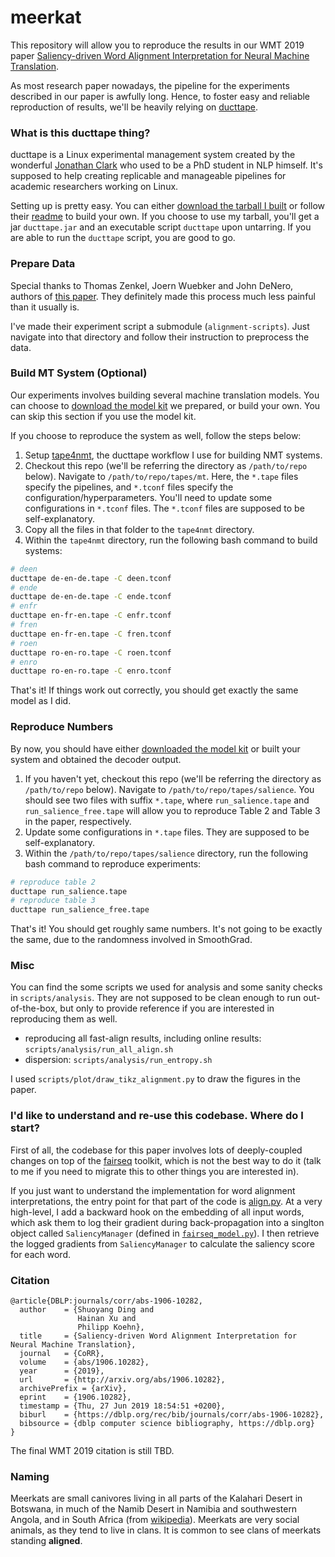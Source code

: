 # meerkat

This repository will allow you to reproduce the results in our WMT 2019 paper [Saliency-driven Word Alignment Interpretation for Neural Machine Translation](https://arxiv.org/pdf/1906.10282.pdf).

As most research paper nowadays, the pipeline for the experiments described in our paper is awfully long.
Hence, to foster easy and reliable reproduction of results, we'll be heavily relying on [ducttape](https://github.com/jhclark/ducttape).

### What is this ducttape thing?

ducttape is a Linux experimental management system created by the wonderful [Jonathan Clark](http://www.cs.cmu.edu/~jhclark/) who used to be a PhD student in NLP himself.
It's supposed to help creating replicable and manageable pipelines for academic researchers working on Linux.

Setting up is pretty easy. You can either [download the tarball I built](http://sding.org/downloads/ducttape.tar) or follow their [readme](https://github.com/jhclark/ducttape) to build your own.
If you choose to use my tarball, you'll get a jar `ducttape.jar` and an executable script `ducttape` upon untarring.
If you are able to run the `ducttape` script, you are good to go.

### Prepare Data

Special thanks to Thomas Zenkel, Joern Wuebker and John DeNero, authors of [this paper](https://arxiv.org/abs/1901.11359). They definitely made this process much less painful than it usually is.

I've made their experiment script a submodule (`alignment-scripts`).
Just navigate into that directory and follow their instruction to preprocess the data.

### Build MT System (Optional)

Our experiments involves building several machine translation models.
You can choose to [download the model kit]() we prepared, or build your own.
You can skip this section if you use the model kit.

If you choose to reproduce the system as well, follow the steps below:

1. Setup [tape4nmt](https://github.com/shuoyangd/tape4nmt), the ducttape workflow I use for building NMT systems.
2. Checkout this repo (we'll be referring the directory as `/path/to/repo` below). Navigate to `/path/to/repo/tapes/mt`. Here, the `*.tape` files specify the pipelines, and `*.tconf` files specify the configuration/hyperparameters. You'll need to update some configurations in `*.tconf` files. The `*.tconf` files are supposed to be self-explanatory.
3. Copy all the files in that folder to the `tape4nmt` directory.
4. Within the `tape4nmt` directory, run the following bash command to build systems:

```bash
# deen
ducttape de-en-de.tape -C deen.tconf
# ende
ducttape de-en-de.tape -C ende.tconf
# enfr
ducttape en-fr-en.tape -C enfr.tconf
# fren
ducttape en-fr-en.tape -C fren.tconf
# roen
ducttape ro-en-ro.tape -C roen.tconf
# enro
ducttape ro-en-ro.tape -C enro.tconf
```

That's it! If things work out correctly, you should get exactly the same model as I did.

### Reproduce Numbers

By now, you should have either [downloaded the model kit]() or built your system and obtained the decoder output.

1. If you haven't yet, checkout this repo (we'll be referring the directory as `/path/to/repo` below). Navigate to `/path/to/repo/tapes/salience`. You should see two files with suffix `*.tape`, where `run_salience.tape` and `run_salience_free.tape` will allow you to reproduce Table 2 and Table 3 in the paper, respectively.
2. Update some configurations in `*.tape` files. They are supposed to be self-explanatory.
3. Within the `/path/to/repo/tapes/salience` directory, run the following bash command to reproduce experiments:

```bash
# reproduce table 2
ducttape run_salience.tape
# reproduce table 3
ducttape run_salience_free.tape
```

That's it! You should get roughly same numbers. It's not going to be exactly the same, due to the randomness involved in SmoothGrad.

### Misc

You can find the some scripts we used for analysis and some sanity checks in `scripts/analysis`.
They are not supposed to be clean enough to run out-of-the-box, but only to provide reference if you are interested in reproducing them as well.

+ reproducing all fast-align results, including online results: `scripts/analysis/run_all_align.sh`
+ dispersion: `scripts/analysis/run_entropy.sh`

I used `scripts/plot/draw_tikz_alignment.py` to draw the figures in the paper.

### I'd like to understand and re-use this codebase. Where do I start?

First of all, the codebase for this paper involves lots of deeply-coupled changes on top of the [fairseq](https://github.com/pytorch/fairseq) toolkit, which is not the best way to do it (talk to me if you need to migrate this to other things you are interested in).

If you just want to understand the implementation for word alignment interpretations, the entry point for that part of the code is [align.py](https://github.com/shuoyangd/fairseq/blob/ff3eaf96639fc077686aa01f889f6253f6012cd3/align.py).
At a very high-level, I add a backward hook on the embedding of all input words, which ask them to log their gradient during back-propagation into a singlton object called `SaliencyManager` (defined in [`fairseq_model.py`](https://github.com/shuoyangd/fairseq/blob/ff3eaf96639fc077686aa01f889f6253f6012cd3/fairseq/models/fairseq_model.py)).
I then retrieve the logged gradients from `SaliencyManager` to calculate the saliency score for each word.

### Citation

```
@article{DBLP:journals/corr/abs-1906-10282,
  author    = {Shuoyang Ding and
               Hainan Xu and
               Philipp Koehn},
  title     = {Saliency-driven Word Alignment Interpretation for Neural Machine Translation},
  journal   = {CoRR},
  volume    = {abs/1906.10282},
  year      = {2019},
  url       = {http://arxiv.org/abs/1906.10282},
  archivePrefix = {arXiv},
  eprint    = {1906.10282},
  timestamp = {Thu, 27 Jun 2019 18:54:51 +0200},
  biburl    = {https://dblp.org/rec/bib/journals/corr/abs-1906-10282},
  bibsource = {dblp computer science bibliography, https://dblp.org}
}
```

The final WMT 2019 citation is still TBD.

### Naming

Meerkats are small canivores living in all parts of the Kalahari Desert in Botswana, in much of the Namib Desert in Namibia and southwestern Angola, and in South Africa (from [wikipedia](https://en.wikipedia.org/wiki/Meerkat)). Meerkats are very social animals, as they tend to live in clans. It is common to see clans of meerkats standing **aligned**.
